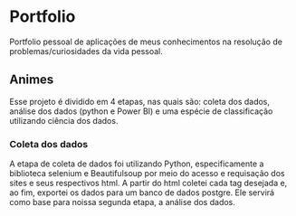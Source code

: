 # Portfolio

Portfolio pessoal de aplicações de meus conhecimentos na resolução de problemas/curiosidades da vida pessoal.

## Animes

Esse projeto é dividido em 4 etapas, nas quais são: coleta dos dados, análise dos dados (python e Power BI) e uma espécie de classificação utilizando ciência dos dados.

### Coleta dos dados
A etapa de coleta de dados foi utilizando Python, especificamente a biblioteca selenium e Beautifulsoup por meio do acesso e requisação dos sites e seus respectivos html.
A partir do html coletei cada tag desejada e, ao fim, exportei os dados para um banco de dados postgre. Ele servirá como base para noissa segunda etapa, a análise dos dados.

